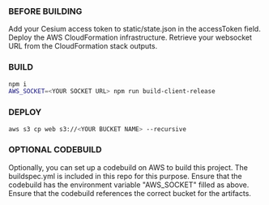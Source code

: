 ### BEFORE BUILDING

Add your Cesium access token to static/state.json in the accessToken field.
Deploy the AWS CloudFormation infrastructure.
Retrieve your websocket URL from the CloudFormation stack outputs.

### BUILD

```bash
npm i
AWS_SOCKET=<YOUR SOCKET URL> npm run build-client-release
```

### DEPLOY

```bash
aws s3 cp web s3://<YOUR BUCKET NAME> --recursive
```


### OPTIONAL CODEBUILD ###

Optionally, you can set up a codebuild on AWS to build this project.
The buildspec.yml is included in this repo for this purpose.
Ensure that the codebuild has the environment variable "AWS_SOCKET" filled as above.
Ensure that the codebuild references the correct bucket for the artifacts.
